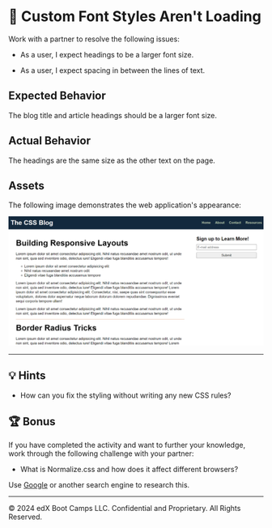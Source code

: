 # 🐛 Custom Font Styles Aren't Loading

Work with a partner to resolve the following issues:

* As a user, I expect headings to be a larger font size.

* As a user, I expect spacing in between the lines of text.

## Expected Behavior

The blog title and article headings should be a larger font size.

## Actual Behavior

The headings are the same size as the other text on the page.

## Assets

The following image demonstrates the web application's appearance:

![The blog layout has larger-sized headers and spacing in between the lines of text.](./Images/01-correct-styles.png)

---

## 💡 Hints

* How can you fix the styling without writing any new CSS rules?

## 🏆 Bonus

If you have completed the activity and want to further your knowledge, work through the following challenge with your partner:

* What is Normalize.css and how does it affect different browsers?

Use [Google](https://www.google.com) or another search engine to research this.

---
© 2024 edX Boot Camps LLC. Confidential and Proprietary. All Rights Reserved.
